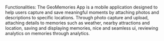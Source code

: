 Functionalities: 
The GeoMemories App is a mobile application designed to help users capture and save meaningful moments by attaching photos and descriptions to specific locations.
Through photo capture and upload, attaching details to memories such as weather, nearby attractions and location, saving and displaying memories, nice and seamless ui, reviewing analytics on memories through analytics.
